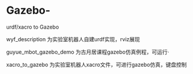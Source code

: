 # Gazebo-

urdf/xacro to Gazebo

wyf_description 为实验室机器人自建urdf实现，rviz展现

guyue_mbot_gazebo_demo 为古月居课程gazebo仿真例程，可运行·

xacro_to_gazebo 为实验室机器人xacro文件，可进行gazebo仿真，键盘控制
